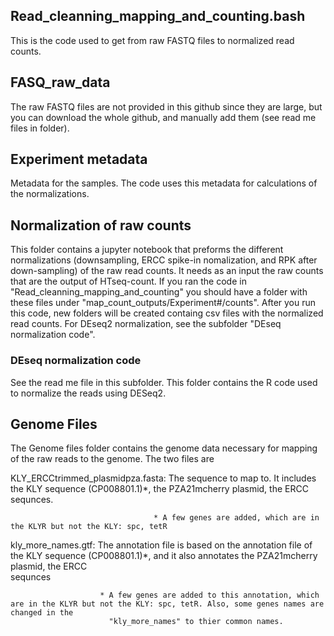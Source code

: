 ## Read_cleanning_mapping_and_counting.bash
This is the code used to get from raw FASTQ files to normalized read counts.

## FASQ_raw_data
The raw FASTQ files are not provided in this github since they are large, but you can download the whole github, and manually add them (see read me files in folder). 

## Experiment metadata
Metadata for the samples. The code uses this metadata for calculations of the normalizations. 

## Normalization of raw counts
This folder contains a jupyter notebook that preforms the different normalizations (downsampling, ERCC spike-in nomalization, and RPK after down-sampling) of the raw read counts. It needs as an input the raw counts that are the output of HTseq-count. If you ran the code in "Read_cleanning_mapping_and_counting" you should have a folder with these files under "map_count_outputs/Experiment#/counts".
After you run this code, new folders will be created containg csv files with the normalized read counts. 
For DEseq2 normalization, see the subfolder "DEseq normalization code".

### DEseq normalization code
See the read me file in this subfolder. This folder contains the R code used to normalize the reads using DESeq2.

## Genome Files
The Genome files folder contains the genome data necessary for mapping of the raw reads to the genome. 
The two files are 

KLY_ERCCtrimmed_plasmidpza.fasta: The sequence to map to. It includes the KLY sequence (CP008801.1)*, the PZA21mcherry plasmid, the ERCC sequnces.
                                    
                                    * A few genes are added, which are in the KLYR but not the KLY: spc, tetR
  
  
kly_more_names.gtf: The annotation file is based on the annotation file of the KLY sequence (CP008801.1)*, and it also annotates the PZA21mcherry plasmid, the ERCC     
                         sequnces
                        
                        * A few genes are added to this annotation, which are in the KLYR but not the KLY: spc, tetR. Also, some genes names are changed in the       
                          "kly_more_names" to thier common names. 
  

